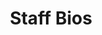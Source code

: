 ---
title: "Staff Bios"
description: "Meet the staff of Myers Sports Medicine and Orthoapedic Center. Click on the staff cards below to read more about each member of our team."
featuredImage: "images/featured-images/sports-sized.jpg"
---